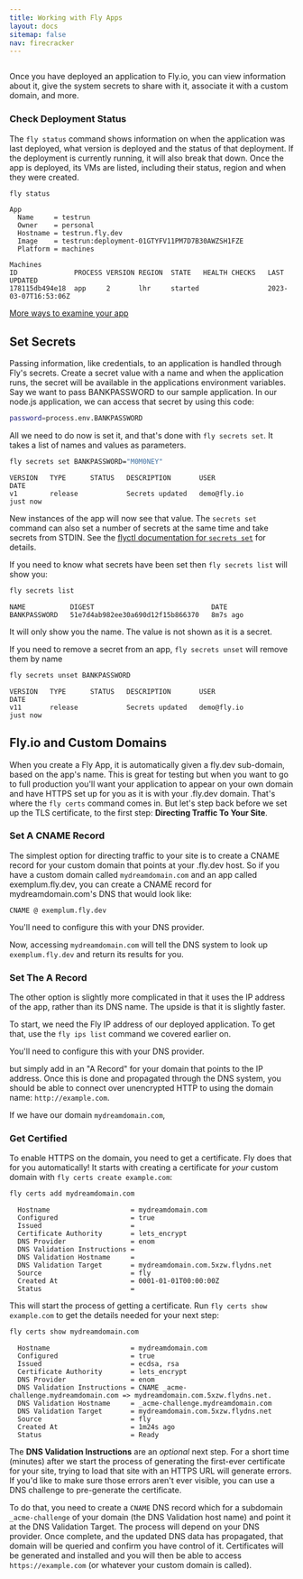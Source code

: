 ```yaml
---
title: Working with Fly Apps
layout: docs
sitemap: false
nav: firecracker
---
```


<div>
  <img src="/static/images/fly-apps-intro.webp" srcset="/static/images/fly-apps-intro@2x.webp 2x" alt="">
</div>

Once you have deployed an application to Fly.io, you can view information about it, give the system secrets to share with it, associate it with a custom domain, and more. 

### Check Deployment Status

The `fly status` command shows information on when the application was last deployed, what version is deployed and the status of that deployment. If
the deployment is currently running, it will also break that down. Once the app is deployed, its VMs are listed, including their status, region and when they were created.

```cmd
fly status
```
```output
App
  Name     = testrun                                        
  Owner    = personal                                   
  Hostname = testrun.fly.dev                                
  Image    = testrun:deployment-01GTYFV11PM7D7B30AWZSH1FZE  
  Platform = machines                                   

Machines
ID              PROCESS VERSION REGION  STATE   HEALTH CHECKS   LAST UPDATED         
178115db494e18  app     2       lhr     started                 2023-03-07T16:53:06Z
```

[More ways to examine your app](/docs/apps/info/)

## Set Secrets

Passing information, like credentials, to an application is handled through Fly's secrets. Create a secret value with a name and when the application runs, the secret will be available in the applications environment variables. Say we want to pass BANKPASSWORD to our sample application. In our node.js application, we can access that secret by using this code:

```bash
password=process.env.BANKPASSWORD
```

All we need to do now is set it, and that's done with `fly secrets set`. It takes a list of names and values as parameters.

```cmd
fly secrets set BANKPASSWORD="M0M0NEY"
```
```output
VERSION   TYPE      STATUS   DESCRIPTION       USER                 DATE
v1        release            Secrets updated   demo@fly.io          just now
```

New instances of the app will now see that value. The `secrets set` command can also set a number of secrets at the same time and take secrets from STDIN. See the [flyctl documentation for `secrets set`](/docs/flyctl/secrets-set/) for details.

If you need to know what secrets have been set then `fly secrets list` will show you:

```cmd
fly secrets list
```
```output
NAME           DIGEST                             DATE
BANKPASSWORD   51e7d4ab982ee30a690d12f15b866370   8m7s ago
```

It will only show you the name. The value is not shown as it is a secret.

If you need to remove a secret from an app, `fly secrets unset` will remove them by name

```cmd
fly secrets unset BANKPASSWORD
```
```output
VERSION   TYPE      STATUS   DESCRIPTION       USER                 DATE
v11       release            Secrets updated   demo@fly.io          just now
```

## Fly.io and Custom Domains

When you create a Fly App, it is automatically given a fly.dev sub-domain, based on the app's name. This is great for testing but when you want to go to full production you'll want your application to appear on your own domain and have HTTPS set up for you as it is with your .fly.dev domain. That's where the `fly certs` command comes in. But let's step back before we set up the TLS certificate, to the first step: **Directing Traffic To Your Site**.

### Set A CNAME Record

The simplest option for directing traffic to your site is to create a CNAME record for your custom domain that points at your .fly.dev host. So if you have a custom domain called `mydreamdomain.com` and an app called exemplum.fly.dev, you can create a CNAME record for mydreamdomain.com's DNS that would look like:

```
CNAME @ exemplum.fly.dev
```

You'll need to configure this with your DNS provider. 

Now, accessing `mydreamdomain.com` will tell the DNS system to look up `exemplum.fly.dev` and return its results for you. 

### Set The A Record

The other option is slightly more complicated in that it uses the IP address of the app, rather than its DNS name. The upside is that it is slightly faster. 

To start, we need the Fly IP address of our deployed application. To get that, use the `fly ips list` command we covered earlier on.

You'll need to configure this with your DNS provider.

 but simply add in an "A Record" for your domain that points to the IP address. Once this is done and propagated through the DNS system, you should be able to connect over unencrypted HTTP to using the domain name: `http://example.com`.

If we have our domain `mydreamdomain.com`,

### Get Certified

To enable HTTPS on the domain, you need to get a certificate. Fly does that for you automatically! 
It starts with creating a certificate for *your* custom domain with `fly certs create example.com`:

```cmd
fly certs add mydreamdomain.com
```
```output
  Hostname                    = mydreamdomain.com
  Configured                  = true
  Issued                      =
  Certificate Authority       = lets_encrypt
  DNS Provider                = enom
  DNS Validation Instructions =
  DNS Validation Hostname     =
  DNS Validation Target       = mydreamdomain.com.5xzw.flydns.net
  Source                      = fly
  Created At                  = 0001-01-01T00:00:00Z
  Status                      =
```

This will start the process of getting a certificate. Run `fly certs show example.com` to get the details needed for your next step:

```cmd
fly certs show mydreamdomain.com
```
```output
  Hostname                    = mydreamdomain.com
  Configured                  = true
  Issued                      = ecdsa, rsa
  Certificate Authority       = lets_encrypt
  DNS Provider                = enom
  DNS Validation Instructions = CNAME _acme-challenge.mydreamdomain.com => mydreamdomain.com.5xzw.flydns.net.
  DNS Validation Hostname     = _acme-challenge.mydreamdomain.com
  DNS Validation Target       = mydreamdomain.com.5xzw.flydns.net
  Source                      = fly
  Created At                  = 1m24s ago
  Status                      = Ready
```

The **DNS Validation Instructions** are an *optional* next step. For a short time (minutes) after we start the process of generating
the first-ever certificate for your site, trying to load that site with an HTTPS URL will generate errors. If you'd like to make sure
those errors aren't ever visible, you can use a DNS challenge to pre-generate the certificate. 

To do that, you need to create a `CNAME` DNS record which for a subdomain `_acme-challenge` of your domain (the DNS Validation host name)
and point it at the DNS Validation Target. The process will depend on your DNS provider. Once complete, and the updated DNS data has propagated, that domain will be queried and confirm you have
control of it. Certificates will be generated and installed and you will then be able to access `https://example.com` (or whatever your custom domain is called).


